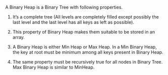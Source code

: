 A Binary Heap is a Binary Tree with following properties.
1) It’s a complete tree (All levels are completely filled except possibly the last level and the last level has all keys as left as possible). 
2) This property of Binary Heap makes them suitable to be stored in an array.

2) A Binary Heap is either Min Heap or Max Heap. In a Min Binary Heap, the key at root must be minimum among all keys present in Binary Heap. 
3) The same property must be recursively true for all nodes in Binary Tree. Max Binary Heap is similar to MinHeap.
